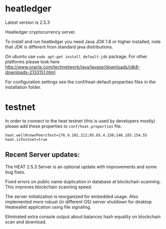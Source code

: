 # heatledger

Latest version is 2.5.3

Heatledger cryptocurrency server.

To install and run heatledger you need Java JDK 1.8 or higher installed, note that JDK is different from standard java distributions.

On ubuntu use `sudo apt-get install default-jdk` package. For other platforms please look here http://www.oracle.com/technetwork/java/javase/downloads/jdk8-downloads-2133151.html

For configuration settings see the conf/heat-default.properties files in the installation folder.

# testnet

In order to connect to the heat testnet (this is used by developers mostly) please add these properties to `conf/heat.properties` file.

```
heat.wellKnownPeersTest=176.9.102.212;95.85.4.150;146.185.154.55
heat.isTestnet=true
```

## Recent Server updates:

The HEAT 2.5.3 Server is an optional update with improvements and some bug fixes.

Fixed errors on public name duplication in database at blockchain scanning. This improves blockchain scanning speed.

The server initialization is reorganized for embedded usage. Also implemented more robust (in different OS) server shutdown for desktop Heatwallet application using file signaling.

Eliminated extra console output about balances hash equality on blockchain scan and download.
